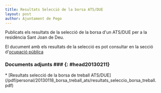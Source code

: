 ```yaml
---
title: Resultats Selecció de la borsa ATS/DUE
layout: post
author: Ajuntament de Pego
---
```

Publicats els resultats de la selecció de la borsa d'un ATS/DUE per a la residència Sant Joan de Deu.

El ducument amb els resultats de la selecció es pot consultar en la secció d'[ocupació pública](/serveis/ocupacio-publica.html)

### Documents adjunts ### {: #head20130211}

<div class="pdf-list" markdown="1">
* [Resultats selecció de la borsa de treball ATS/DUE](/pdf/personal/20130118_borsa_treball_ats/resultats_seleccio_borsa_treball.pdf)
</div>